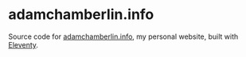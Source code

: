 # adamchamberlin.info

Source code for [adamchamberlin.info](https://adamchamberlin.info), my personal website, built with [Eleventy](https://www.11ty.io).
